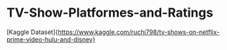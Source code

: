 # TV-Show-Platformes-and-Ratings

[Kaggle Dataset]{https://www.kaggle.com/ruchi798/tv-shows-on-netflix-prime-video-hulu-and-disney}
